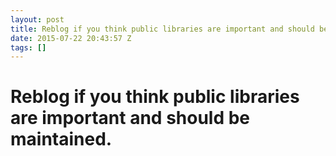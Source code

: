 ```yaml
---
layout: post
title: Reblog if you think public libraries are important and should be maintained.
date: 2015-07-22 20:43:57 Z
tags: []
---
```

# Reblog if you think public libraries are important and should be maintained.

